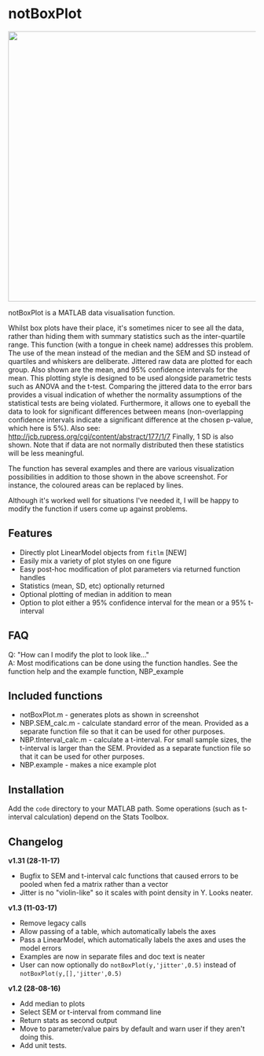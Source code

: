 # notBoxPlot
<p align="center">
<img src="https://raw.githubusercontent.com/raacampbell/notBoxPlot/gh-pages/images/nbp_example.png"  height=550px/>
</p>


notBoxPlot is a MATLAB data visualisation function. 

Whilst box plots have their place, it's sometimes nicer to see all the data, rather than hiding them with summary statistics such as the inter-quartile range. This function (with a tongue in cheek name) addresses this problem. The use of the mean instead of the median and the SEM and SD instead of quartiles and whiskers are deliberate.
Jittered raw data are plotted for each group. Also shown are the mean, and 95% confidence intervals for the mean. This plotting style is designed to be used alongside parametric tests such as ANOVA and the t-test. Comparing the jittered data to the error bars provides a visual indication of whether the normality assumptions of the statistical tests are being violated. Furthermore, it allows one to eyeball the data to look for significant differences between means (non-overlapping confidence intervals indicate a significant difference at the chosen p-value, which here is 5%). Also see: http://jcb.rupress.org/cgi/content/abstract/177/1/7 Finally, 1 SD is also shown. Note that if data are not normally distributed then these statistics will be less meaningful.

The function has several examples and there are various visualization possibilities in addition to those shown in the above screenshot. For instance, the coloured areas can be replaced by lines.

Although it's worked well for situations I've needed it, I will be happy to modify the function if users come up against problems.

## Features
- Directly plot LinearModel objects from `fitlm` [NEW]
- Easily mix a variety of plot styles on one figure
- Easy post-hoc modification of plot parameters via returned function handles
- Statistics (mean, SD, etc) optionally returned 
- Optional plotting of median in addition to mean 
- Option to plot either a 95% confidence interval for the mean or a 95% t-interval

## FAQ
Q: "How can I modify the plot to look like..."
<br />
A: Most modifications can be done using the function handles. See the function help and the example function, NBP_example


## Included functions
- notBoxPlot.m - generates plots as shown in screenshot
- NBP.SEM_calc.m - calculate standard error of the mean. Provided as a separate function file so that it can be used for other purposes.
- NBP.tInterval_calc.m - calculate a t-interval. For small sample sizes, the t-interval is larger than the SEM. Provided as a separate function file so that it can be used for other purposes.
- NBP.example - makes a nice example plot

## Installation
Add the ``code`` directory to your MATLAB path. Some operations (such as t-interval calculation) depend on the Stats Toolbox.


## Changelog


**v1.31 (28-11-17)**

* Bugfix to SEM and t-interval calc functions that caused errors to be pooled when fed a matrix rather than a vector
* Jitter is no "violin-like" so it scales with point density in Y. Looks neater. 


**v1.3 (11-03-17)**

* Remove legacy calls
* Allow passing of a table, which automatically labels the axes
* Pass a LinearModel, which automatically labels the axes and uses the model errors
* Examples are now in separate files and doc text is neater
* User can now optionally do `notBoxPlot(y,'jitter',0.5)` instead of `notBoxPlot(y,[],'jitter',0.5)` 


**v1.2 (28-08-16)**

* Add median to plots
* Select SEM or t-interval from command line
* Return stats as second output
* Move to parameter/value pairs by default and warn user if they aren't doing this. 
* Add unit tests.
